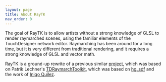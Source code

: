```yaml
---
layout: page
title: About RayTK
nav_order: 0
---
```


The goal of RayTK is to allow artists without a strong knowledge of GLSL to render raymarched scenes, using the familiar elements of the TouchDesigner network editor. Raymarching has been around for a long time, but it is very different from traditional rendering, and it requires a strong knowledge of GLSL and vector math.
 
RayTK is a ground-up rewrite of a previous similar [project](https://github.com/t3kt/raymarching), which was based on Patrik Lechner's [TDRaymarchToolkit](https://github.com/hrtlacek/TDraymarchToolkit), which was based on [hg_sdf](http://mercury.sexy/hg_sdf/) and the work of [Inigo Quilez](https://iquilezles.org/www/articles/distfunctions/distfunctions.htm).
